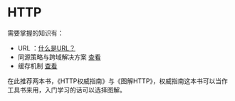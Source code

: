 # HTTP

需要掌握的知识有：

- URL ：[什么是URL？](https://developer.mozilla.org/zh-CN/docs/Learn/Common_questions/What_is_a_URL)
- 同源策略与跨域解决方案 [查看](https://github.com/xiaosansiji/cookbook-of-webdev/blob/master/http/cros-origin.md)
- 缓存机制 [查看](https://github.com/xiaosansiji/cookbook-of-webdev/http/cache.md)

在此推荐两本书，《HTTP权威指南》与《图解HTTP》，权威指南这本书可以当作工具书来用，入门学习的话可以选择图解。

[人生苦短，了解一下前端必须明白的http知识点]: https://juejin.im/post/5b34e6ba51882574d20bbdd4
[一站到底 ---前端基础之网络]: https://juejin.im/post/5b3357556fb9a00e5a4b63df#heading-0
[跟着动画来学习TCP三次握手和四次挥手]: https://juejin.im/post/5b29d2c4e51d4558b80b1d8c

